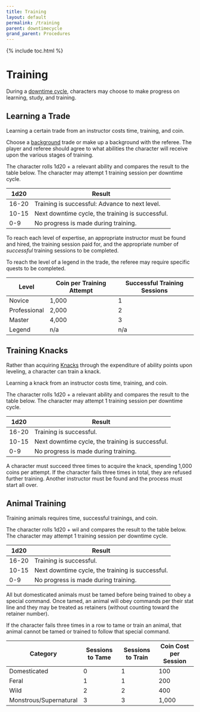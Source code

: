 ```yaml
---
title: Training
layout: default
permalink: /training
parent: downtimecycle
grand_parent: Procedures
---
```

{% include toc.html %}

# Training 

During a [downtime cycle](downtimecycle), characters may choose to make progress on learning, study, and training. 

## Learning a Trade

Learning a certain trade from an instructor costs time, training, and coin. 

Choose a [background](charactercreation#Gear) trade or make up a background with the referee. The player and referee should agree to what abilities the character will receive upon the various stages of training.

The character rolls 1d20 + a relevant ability and compares the result to the table below. The character may attempt 1 training session per downtime cycle.

| 1d20  | Result                                           |
| ----- | ------------------------------------------------ |
| 16-20 | Training is successful: Advance to next level.   |
| 10-15 | Next downtime cycle, the training is successful. |
| 0-9   | No progress is made during training.                                                 |

To reach each level of expertise, an appropriate instructor must be found and hired, the training session paid for, and the appropriate number of *successful* training sessions to be completed. 

To reach the level of a legend in the trade, the referee may require specific quests to be completed. 

| Level        | Coin per Training Attempt | Successful Training Sessions |
| ------------ | ------------------------- | ---------------------------- |
| Novice       | 1,000                     | 1                            |
| Professional | 2,000                     | 2                            |
| Master       | 4,000                     | 3                            |
| Legend       | n/a                       | n/a                          |

## Training Knacks

Rather than acquiring [Knacks](Knacks) through the expenditure of ability points upon leveling, a character can train a knack. 

Learning a knack from an instructor costs time, training, and coin. 

The character rolls 1d20 + a relevant ability and compares the result to the table below. The character may attempt 1 training session per downtime cycle.

| 1d20  | Result                                           |
| ----- | ------------------------------------------------ |
| 16-20 | Training is successful.                          |
| 10-15 | Next downtime cycle, the training is successful. |
| 0-9   | No progress is made during training.             |

A character must succeed three times to acquire the knack, spending 1,000 coins per attempt. If the character fails three times in total, they are refused further training. Another instructor must be found and the process must start all over. 

## Animal Training

Training animals requires time, successful trainings, and coin. 

The character rolls 1d20 + wil and compares the result to the table below. The character may attempt 1 training session per downtime cycle.

| 1d20  | Result                                           |
| ----- | ------------------------------------------------ |
| 16-20 | Training is successful.                          |
| 10-15 | Next downtime cycle, the training is successful. |
| 0-9   | No progress is made during training.             |


All but domesticated animals must be tamed before being trained to obey a special command. Once tamed, an animal will obey commands per their stat line and they may be treated as retainers (without counting toward the retainer number).

If the character fails three times in a row to tame or train an animal, that animal cannot be tamed or trained to follow that special command. 

| Category               | Sessions to Tame | Sessions to Train | Coin Cost per Session |
| ---------------------- | ---------------- | ----------------- | --------------------- |
| Domesticated           | 0                | 1                 |   100                    |
| Feral                  | 1                | 1                 |      200                 |
| Wild                   | 2                | 2                 |     400                  |
| Monstrous/Supernatural | 3                | 3                 |        1,000               |




